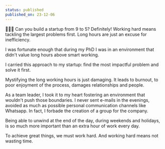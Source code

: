 ```yaml
---
status: published
published_on: 23-12-06
---
```

🏋🏻‍♂️ Can you build a startup from 9 to 5? Definitely! Working hard means tackling the largest problems first. Long hours are just an excuse for inefficiency. 

I was fortunate enough that during my PhD I was in an environment that didn't value long hours above smart working. 

I carried this approach to my startup: find the most impactful problem and solve it first. 

Mystifying the long working hours is just damaging. It leads to burnout, to poor enjoyment of the process, damages relationships and people. 

As a team leader, I took it to my heart fostering an environment that wouldn't push those boundaries. I never sent e-mails in the evenings, avoided as much as possible personal communication channels like Whatsapp. In fact, I forbade the creation of a group for the company. 

Being able to unwind at the end of the day, during weekends and holidays, is so much more important than an extra hour of work every day. 

To achieve great things, we must work hard. And working hard means not wasting time. 
